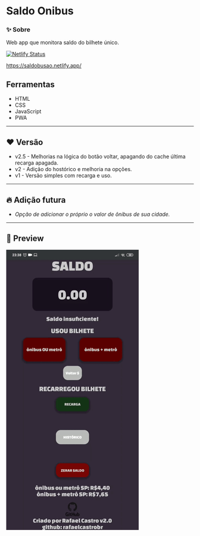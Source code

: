 # Saldo Onibus

### ✨ Sobre
Web app que monitora saldo do bilhete único.

[![Netlify Status](https://api.netlify.com/api/v1/badges/eaabb9ef-2366-4326-9dc8-9684eb93ceb6/deploy-status)](https://app.netlify.com/sites/saldobusao/deploys)

https://saldobusao.netlify.app/

## Ferramentas
- HTML
- CSS
- JavaScript
- PWA
---

## ❤️ Versão
- v2.5 - Melhorias na lógica do botão voltar, apagando do cache última recarga apagada.
- v2 - Adição do hostórico e melhoria na opções.
- v1 - Versão simples com recarga e uso.
---

## 🔥 Adição futura
- *Opção de adicionar o próprio o valor de ônibus de sua cidade.*

---
## 🥰 Preview

![img](assets/img/immggif.gif)
